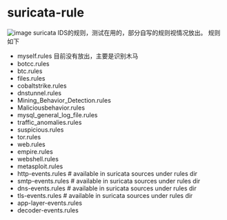 # suricata-rule
![image](https://user-images.githubusercontent.com/29724312/56107356-5c412c00-5f78-11e9-8c0e-e43b6129665d.png)
suricata IDS的规则，测试在用的，部分自写的规则视情况放出。
规则如下
 - myself.rules 目前没有放出，主要是识别木马
 - botcc.rules
 - btc.rules
 - files.rules
 - cobaltstrike.rules
 - dnstunnel.rules
 - Mining_Behavior_Detection.rules
 - Maliciousbehavior.rules
 - mysql_general_log_file.rules
 - traffic_anomalies.rules
 - suspicious.rules
 - tor.rules
 - web.rules
 - empire.rules
 - webshell.rules
 - metasploit.rules
 - http-events.rules    # available in suricata sources under rules dir
 - smtp-events.rules    # available in suricata sources under rules dir
 - dns-events.rules     # available in suricata sources under rules dir
 - tls-events.rules     # available in suricata sources under rules dir
 - app-layer-events.rules
 - decoder-events.rules

